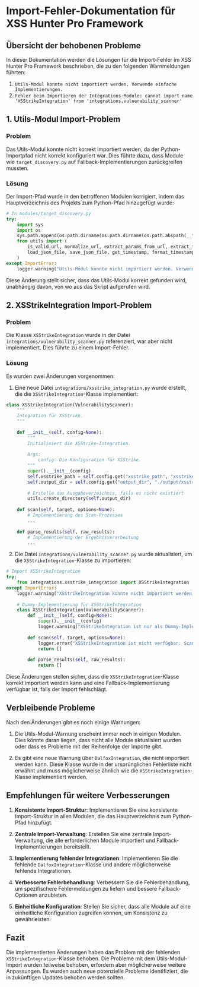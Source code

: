 # Import-Fehler-Dokumentation für XSS Hunter Pro Framework

## Übersicht der behobenen Probleme

In dieser Dokumentation werden die Lösungen für die Import-Fehler im XSS Hunter Pro Framework beschrieben, die zu den folgenden Warnmeldungen führten:

1. `Utils-Modul konnte nicht importiert werden. Verwende einfache Implementierungen.`
2. `Fehler beim Importieren der Integrations-Module: cannot import name 'XSStrikeIntegration' from 'integrations.vulnerability_scanner'`

## 1. Utils-Modul Import-Problem

### Problem

Das Utils-Modul konnte nicht korrekt importiert werden, da der Python-Importpfad nicht korrekt konfiguriert war. Dies führte dazu, dass Module wie `target_discovery.py` auf Fallback-Implementierungen zurückgreifen mussten.

### Lösung

Der Import-Pfad wurde in den betroffenen Modulen korrigiert, indem das Hauptverzeichnis des Projekts zum Python-Pfad hinzugefügt wurde:

```python
# In modules/target_discovery.py
try:
    import sys
    import os
    sys.path.append(os.path.dirname(os.path.dirname(os.path.abspath(__file__))))
    from utils import (
        is_valid_url, normalize_url, extract_params_from_url, extract_forms_from_html,
        load_json_file, save_json_file, get_timestamp, format_timestamp
    )
except ImportError:
    logger.warning("Utils-Modul konnte nicht importiert werden. Verwende einfache Implementierungen.")
```

Diese Änderung stellt sicher, dass das Utils-Modul korrekt gefunden wird, unabhängig davon, von wo aus das Skript aufgerufen wird.

## 2. XSStrikeIntegration Import-Problem

### Problem

Die Klasse `XSStrikeIntegration` wurde in der Datei `integrations/vulnerability_scanner.py` referenziert, war aber nicht implementiert. Dies führte zu einem Import-Fehler.

### Lösung

Es wurden zwei Änderungen vorgenommen:

1. Eine neue Datei `integrations/xsstrike_integration.py` wurde erstellt, die die `XSStrikeIntegration`-Klasse implementiert:

```python
class XSStrikeIntegration(VulnerabilityScanner):
    """
    Integration für XSStrike.
    """
    
    def __init__(self, config=None):
        """
        Initialisiert die XSStrike-Integration.
        
        Args:
            config: Die Konfiguration für XSStrike.
        """
        super().__init__(config)
        self.xsstrike_path = self.config.get("xsstrike_path", "xsstrike")
        self.output_dir = self.config.get("output_dir", "./output/xsstrike")
        
        # Erstelle das Ausgabeverzeichnis, falls es nicht existiert
        utils.create_directory(self.output_dir)
        
    def scan(self, target, options=None):
        # Implementierung des Scan-Prozesses
        ...
            
    def parse_results(self, raw_results):
        # Implementierung der Ergebnisverarbeitung
        ...
```

2. Die Datei `integrations/vulnerability_scanner.py` wurde aktualisiert, um die `XSStrikeIntegration`-Klasse zu importieren:

```python
# Import XSStrikeIntegration
try:
    from integrations.xsstrike_integration import XSStrikeIntegration
except ImportError:
    logger.warning("XSStrikeIntegration konnte nicht importiert werden. XSStrike-Funktionalität wird nicht verfügbar sein.")
    
    # Dummy-Implementierung für XSStrikeIntegration
    class XSStrikeIntegration(VulnerabilityScanner):
        def __init__(self, config=None):
            super().__init__(config)
            logger.warning("XSStrikeIntegration ist nur als Dummy-Implementierung verfügbar.")
            
        def scan(self, target, options=None):
            logger.error("XSStrikeIntegration ist nicht verfügbar. Scan kann nicht durchgeführt werden.")
            return []
            
        def parse_results(self, raw_results):
            return []
```

Diese Änderungen stellen sicher, dass die `XSStrikeIntegration`-Klasse korrekt importiert werden kann und eine Fallback-Implementierung verfügbar ist, falls der Import fehlschlägt.

## Verbleibende Probleme

Nach den Änderungen gibt es noch einige Warnungen:

1. Die Utils-Modul-Warnung erscheint immer noch in einigen Modulen. Dies könnte daran liegen, dass nicht alle Module aktualisiert wurden oder dass es Probleme mit der Reihenfolge der Importe gibt.

2. Es gibt eine neue Warnung über `DalfoxIntegration`, die nicht importiert werden kann. Diese Klasse wurde in der ursprünglichen Fehlerliste nicht erwähnt und muss möglicherweise ähnlich wie die `XSStrikeIntegration`-Klasse implementiert werden.

## Empfehlungen für weitere Verbesserungen

1. **Konsistente Import-Struktur**: Implementieren Sie eine konsistente Import-Struktur in allen Modulen, die das Hauptverzeichnis zum Python-Pfad hinzufügt.

2. **Zentrale Import-Verwaltung**: Erstellen Sie eine zentrale Import-Verwaltung, die alle erforderlichen Module importiert und Fallback-Implementierungen bereitstellt.

3. **Implementierung fehlender Integrationen**: Implementieren Sie die fehlende `DalfoxIntegration`-Klasse und andere möglicherweise fehlende Integrationen.

4. **Verbesserte Fehlerbehandlung**: Verbessern Sie die Fehlerbehandlung, um spezifischere Fehlermeldungen zu liefern und bessere Fallback-Optionen anzubieten.

5. **Einheitliche Konfiguration**: Stellen Sie sicher, dass alle Module auf eine einheitliche Konfiguration zugreifen können, um Konsistenz zu gewährleisten.

## Fazit

Die implementierten Änderungen haben das Problem mit der fehlenden `XSStrikeIntegration`-Klasse behoben. Die Probleme mit dem Utils-Modul-Import wurden teilweise behoben, erfordern aber möglicherweise weitere Anpassungen. Es wurden auch neue potenzielle Probleme identifiziert, die in zukünftigen Updates behoben werden sollten.
